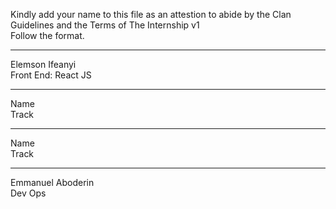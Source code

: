 Kindly add your name to this file as an attestion to abide by the Clan Guidelines and the Terms of The Internship v1
<br/> Follow the format.<br/>

---

Elemson Ifeanyi <br/>
Front End: React JS

---

Name <br/>
Track

---

Name <br/>
Track

---

Emmanuel Aboderin </br>
Dev Ops
